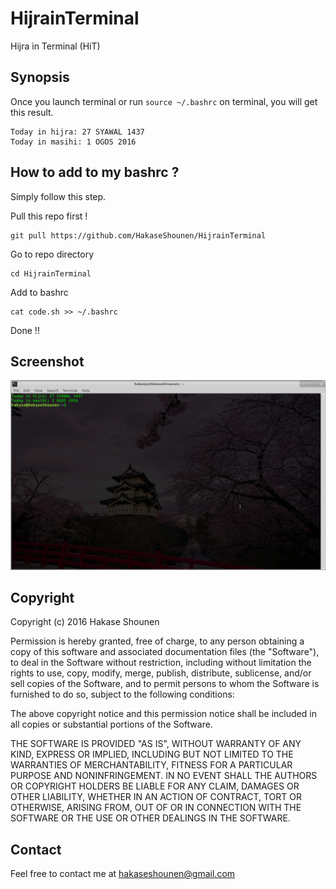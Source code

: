 # HijrainTerminal
Hijra in Terminal (HiT)

## Synopsis
Once you launch terminal or run `source ~/.bashrc` on terminal, you will get this result.


	Today in hijra: 27 SYAWAL 1437
	Today in masihi: 1 OGOS 2016


## How to add to my bashrc ?
Simply follow this step.

Pull this repo first !

	git pull https://github.com/HakaseShounen/HijrainTerminal

Go to repo directory

	cd HijrainTerminal

Add to bashrc

	cat code.sh >> ~/.bashrc

Done !!

## Screenshot
![HijrainTerminal screenshot](https://github.com/HakaseShounen/HijrainTerminal/raw/master/screenshot/screenshot.png)


## Copyright
Copyright (c) 2016 Hakase Shounen

Permission is hereby granted, free of charge, to any person obtaining a copy of this software and associated documentation files (the "Software"), to deal in the Software without restriction, including without limitation the rights to use, copy, modify, merge, publish, distribute, sublicense, and/or sell copies of the Software, and to permit persons to whom the Software is furnished to do so, subject to the following conditions:

The above copyright notice and this permission notice shall be included in all copies or substantial portions of the Software.

THE SOFTWARE IS PROVIDED "AS IS", WITHOUT WARRANTY OF ANY KIND, EXPRESS OR IMPLIED, INCLUDING BUT NOT LIMITED TO THE WARRANTIES OF MERCHANTABILITY, FITNESS FOR A PARTICULAR PURPOSE AND NONINFRINGEMENT. IN NO EVENT SHALL THE AUTHORS OR COPYRIGHT HOLDERS BE LIABLE FOR ANY CLAIM, DAMAGES OR OTHER LIABILITY, WHETHER IN AN ACTION OF CONTRACT, TORT OR OTHERWISE, ARISING FROM, OUT OF OR IN CONNECTION WITH THE SOFTWARE OR THE USE OR OTHER DEALINGS IN THE SOFTWARE.


## Contact
Feel free to contact me at hakaseshounen@gmail.com
